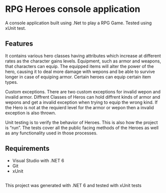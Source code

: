 
# RPG Heroes console application
A console application built using .Net to play a RPG Game. Tested using xUnit test.

## Features
It contains various hero classes having attributes which increase at different rates as the character gains levels.
Equipment, such as armor and weapons, that characters can equip. The equipped items will alter the power of 
the hero, causing it to deal more damage with wepons and be able to survive longer in case of equiping armor. Certain heroes can equip certain item 
types.

Custom exceptions. There are two custom exceptions for invalid wepon and invalid armor.
Diffrent Classes of Heros can hold diffrent kinds of armor and wepons and get a invalid exception when trying to equip the wrong kind. 
If the Hero is not at the requierd level for the armor or wepon then a invalid exception is also thrown. 

Unit testing is to verify the behavior of Heroes. This is also how the project is “run”.
The tests cover all the public facing methods of the Heroes as well as 
any functionality used in those processes.

## Requirements
- Visual Studio with .NET 6
- Git
- xUnit

##

This project was generated with .NET 6 and tested with xUnit tests

